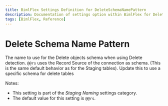 ```yaml
---
title: BimlFlex Settings Definition for DeleteSchemaNamePattern
description: Documentation of settings option within BimlFlex for DeleteSchemaNamePattern
tags: [BimlFlex, Reference]
---
```


# Delete Schema Name Pattern

The name to use for the Delete objects schema when using Delete detection. `@@rs` uses the Record Source of the connection as schema. (This is the same default behavior as for the Staging tables). Update this to use a specific schema for delete tables

Notes:

* This setting is part of the *Staging Naming* settings category.
* The default value for this setting is `@@rs`.

